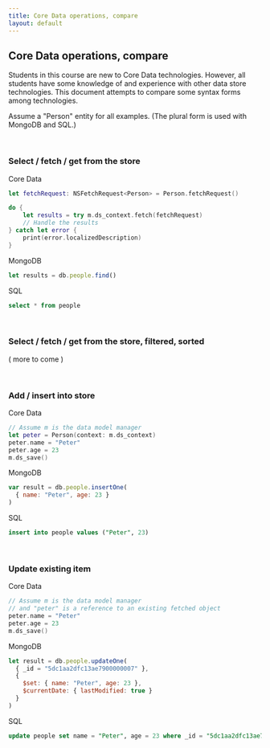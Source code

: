 ```yaml
---
title: Core Data operations, compare
layout: default
---
```


## Core Data operations, compare

Students in this course are new to Core Data technologies. However, all students have some knowledge of and experience with other data store technologies. This document attempts to compare some syntax forms among technologies. 

Assume a "Person" entity for all examples. (The plural form is used with MongoDB and SQL.)

<br>

### Select / fetch / get from the store

Core Data  
```swift
let fetchRequest: NSFetchRequest<Person> = Person.fetchRequest()

do {
    let results = try m.ds_context.fetch(fetchRequest)
    // Handle the results
} catch let error {
    print(error.localizedDescription)
}
```

MongoDB  
```js
let results = db.people.find()
```

SQL  
```sql
select * from people
```

<br>

### Select / fetch / get from the store, filtered, sorted

( more to come )

<br>

### Add / insert into store

Core Data  
```swift
// Assume m is the data model manager
let peter = Person(context: m.ds_context)
peter.name = "Peter"
peter.age = 23
m.ds_save()
```

MongoDB  
```js
var result = db.people.insertOne(
  { name: "Peter", age: 23 }
)
```

SQL  
```sql
insert into people values ("Peter", 23)
```

<br>

### Update existing item 

Core Data  
```swift
// Assume m is the data model manager
// and "peter" is a reference to an existing fetched object
peter.name = "Peter"
peter.age = 23
m.ds_save()
```

MongoDB  
```js
let result = db.people.updateOne(
  { _id = "5dc1aa2dfc13ae7900000007" },
  {
    $set: { name: "Peter", age: 23 },
    $currentDate: { lastModified: true }
  }
)
```

SQL  
```sql
update people set name = "Peter", age = 23 where _id = "5dc1aa2dfc13ae7900000007"
```

<br>
